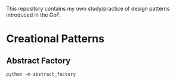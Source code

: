 This repository contains my own study/practice of design patterns introduced in the GoF.

# Creational Patterns
## Abstract Factory
`python -m abstract_factory`
